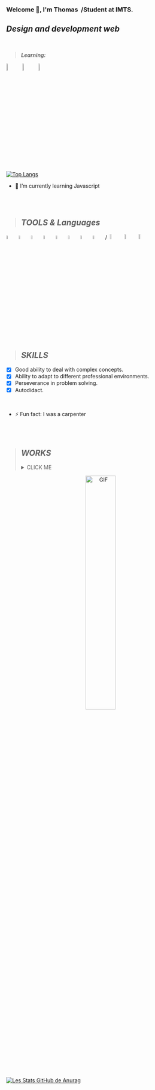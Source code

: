 ### Welcome 👋, I'm Thomas&nbsp;   /Student at IMTS.
## *Design and development web*

<br/>

> **_Learning:_**  
>    
<img src= "https://cdn-icons-png.flaticon.com/128/136/136530.png" width= "7%">&nbsp;   <img src= "https://cdn-icons-png.flaticon.com/128/136/136528.png" width= "7%">&nbsp;   <img src= "https://cdn-icons-png.flaticon.com/128/136/136527.png" width= "7%">&nbsp;  


[![Top Langs](https://github-readme-stats.vercel.app/api/top-langs/?username=THom1331&layout=compact)](https://github.com/Thomas-Julien-Dev/github-readme-stats)
  
- 🌱 I’m currently learning Javascript 

<br/>
<br/>

> ## *TOOLS & Languages*

<img src= "https://cdn-icons-png.flaticon.com/128/270/270798.png" width= "5%">&nbsp;   <img src= "https://cdn-icons-png.flaticon.com/128/5968/5968705.png" width= "5%">&nbsp;   <img src= "https://cdn-icons.flaticon.com/png/128/5210/premium/5210500.png?token=exp=1642809526~hmac=ba99de8a2018645b3fa2399d12ff8099" width= "5%">&nbsp;   <img src= "https://cdn-icons.flaticon.com/png/128/5210/premium/5210800.png?token=exp=1642809526~hmac=170a44bbe2803ed21b9cc6c7e5a59879" width= "5%">&nbsp;    <img src= "https://cdn-icons.flaticon.com/png/128/172/premium/172511.png?token=exp=1642810157~hmac=6b4cd4c9868a9fd6efa612fc5fa3d5ce" width= "5%">&nbsp;   <img src= "https://cdn-icons-png.flaticon.com/128/408/408744.png" width= "5%">&nbsp;   <img src= "https://cdn-icons-png.flaticon.com/128/5968/5968672.png" width= "5%">&nbsp;   <img src= "https://user-images.githubusercontent.com/29654835/27530003-e78876b8-5a13-11e7-8863-83fbdb900f72.png" width= "5%">&nbsp;   /&nbsp;   <img src= "https://cdn-icons.flaticon.com/png/128/3344/premium/3344325.png?token=exp=1642867564~hmac=9dfc1b8f4332fa5ee56476d22f6c73e2" width= "6%">&nbsp;   <img src= "https://cdn-icons-png.flaticon.com/128/2621/2621200.png" width= "6%">&nbsp;   <img src= "https://cdn-icons.flaticon.com/png/128/3343/premium/3343972.png?token=exp=1642867690~hmac=bf1cecf220e35d733390479d94c6c86e" width= "6%">


<br/>
<br/>

> ## *SKILLS*

  - [x] Good ability to deal with complex concepts.
  - [x] Ability to adapt to different professional environments.
  - [x] Perseverance in problem solving.
  - [x] Autodidact.

<br/>

- ⚡ Fun fact: I was a carpenter

<br/>
<br/>

> ## *WORKS*
> <details><summary> CLICK ME </summary>
>I have developed projects mainly in the field of graphic design and videos.
>I learned by passion with my time and my savings 💳, I reinforce my knowledge as often as possible in order to go further and advance towards my goals.
> 
>  <br/>
>  
>   <a href="https://www.youtube.com/channel/UCbzJDXNU0avVu35avqNg8XA">
>    <img alt="Ma chaine Youtube" width="50px" src="https://cdn-icons-png.flaticon.com/128/187/187209.png" />
>     
>   <a href="https://www.linkedin.com/in/thomas-j-86111b221/">
>  <img alt="Linkedin rollet raphael" width="50px" src="https://upload.wikimedia.org/wikipedia/commons/thumb/c/ca/LinkedIn_logo_initials.png/600px-LinkedIn_logo_initials.png" />
   
  

<p align="center">
    <img align="center" width="40%" alt="GIF" src="https://media.giphy.com/media/3KVcFEmdDl9NYaFTtx/giphy.gif"/>
  </p>
</p>
</details>
  
<br/>
  
![Les Stats GitHub de Anurag](https://github-readme-stats.vercel.app/api?username=Thomas-Julien-dev&show_icons=true&theme=github_dark)

